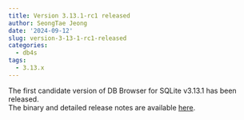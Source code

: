 ```yaml
---
title: Version 3.13.1-rc1 released
author: SeongTae Jeong
date: '2024-09-12'
slug: version-3-13-1-rc1-released
categories:
  - db4s
tags:
  - 3.13.x
---
```


The first candidate version of DB Browser for SQLite v3.13.1 has been released.  
The binary and detailed release notes are available [here](https://github.com/sqlitebrowser/sqlitebrowser/releases/tag/v3.13.1-rc1).